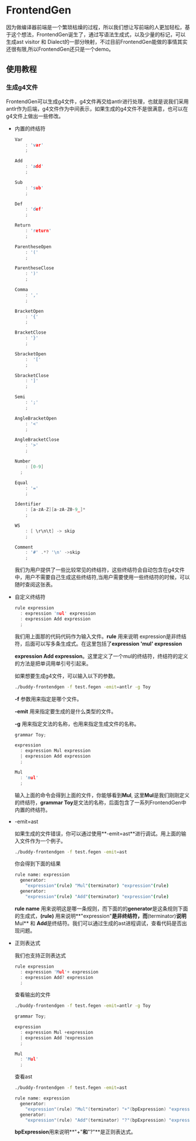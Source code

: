 # FrontendGen

因为做编译器前端是一个繁琐枯燥的过程，所以我们想让写前端的人更加轻松，基于这个想法，FrontendGen诞生了，通过写语法生成式，以及少量的标记，可以生成ast visitor 和 Dialect的一部分映射，不过目前FrontendGen能做的事情其实还很有限,所以FrontendGen还只是一个demo。

## 使用教程

### 生成g4文件

FrontendGen可以生成g4文件，g4文件再交给antlr进行处理，也就是说我们采用antlr作为后端，g4文件作为中间表示，如果生成的g4文件不是很满意，也可以在g4文件上做出一些修改。

* 内置的终结符

  ```c
  Var 
      : 'var'
      ;
  
  Add 
      : 'add'
      ;
  
  Sub 
      : 'sub'
      ;
  
  Def 
      : 'def'
      ;
  
  Return 
      : 'return'
      ;
  
  ParentheseOpen 
      : '('
      ;
  
  ParentheseClose 
      : ')'
      ;
  
  Comma 
      : ','
      ;
  
  BracketOpen 
      : '{'
      ;
  
  BracketClose 
      : '}'
      ;
  
  SbracketOpen 
      :  '['
      ;
  
  SbracketClose 
      : ']'
      ;
  
  Semi 
      : ';'
      ;
  
  AngleBracketOpen 
      : '<'
      ;
  
  AngleBracketClose 
      : '>'
      ;
  
  Number 
      : [0-9]
  	;
  
  Equal 
      : '='
      ;
  
  Identifier 
      : [a-zA-Z][a-zA-Z0-9_]*
      ;
  
  WS
      : [ \r\n\t] -> skip
      ;
  
  Comment 
      : '#' .*? '\n' ->skip
      ;
  ```
  
  我们为用户提供了一些比较常见的终结符，这些终结符会自动包含在g4文件中，用户不需要自己生成这些终结符,当用户需要使用一些终结符的时候，可以随时查阅这张表。
  
* 自定义终结符

  ```c
  rule expression
    : expression 'mul' expression
    : expression Add expression
    ;
  ```

  我们用上面那的代码代码作为输入文件。**rule** 用来说明 expression是非终结符，后面可以写多条生成式。在这里包括了**expression 'mul' expression**

  **expression Add expression**。这里定义了一个mul的终结符，终结符的定义的方法是把单词用单引号引起来。

  如果想要生成g4文件，可以输入以下的参数。

  ```bash
  ./buddy-frontendgen -f test.fegen -emit=antlr -g Toy
  ```

  **-f** 参数用来指定是哪个文件。

  **-emit** 用来指定要生成的是什么类型的文件。

  **-g** 用来指定文法的名称，也用来指定生成文件的名称。

  ```c
  grammar Toy;
  
  expression
    : expression Mul expression 
    | expression Add expression 
    ;
  
  Mul
    : 'mul'
    ;
  ```

  输入上面的命令会得到上面的文件，你能够看到**Mul**, 这里**Mul**是我们刚刚定义的终结符，**grammar Toy**是文法的名称，后面包含了一系列FrontendGen中内置的终结符。

 * -emit=ast

   如果生成的文件错误，你可以通过使用**-emit=ast**进行调试。用上面的输入文件作为一个例子。

   ```bash
   ./buddy-frontendgen -f test.fegen -emit=ast
   ```

   你会得到下面的结果

   ```bash
   rule name: expression
     generator: 
       "expression"(rule) "Mul"(terminator) "expression"(rule) 
     generator: 
       "expression"(rule) "Add"(terminator) "expression"(rule) 
   ```

   **rule name** 用来说明这是哪一条规则，而下面的的**generator**是这条规则下面的生成式，**(rule)** 用来说明**"expression"**是非终结符，而**(terminator)**说明**Mul** 和 **Add**是终结符。我们可以通过生成的ast进程调试，查看代码是否出现问题。

* 正则表达式

  我们也支持正则表达式

  ```c
  rule expression
    : expression 'Mul'+ expression
    : expression Add? expression
    ;
  ```

  查看输出的文件

  ```bash
  ./buddy-frontendgen -f test.fegen -emit=antlr -g Toy
  ```

  ```c
  grammar Toy;
  
  expression
    : expression Mul +expression 
    | expression Add ?expression 
    ;
  
  Mul
    : 'Mul'
    ;
  ```

  查看ast

  ```bash
  ./buddy-frontendgen -f test.fegen -emit=ast
  ```

  ```c
  rule name: expression
    generator: 
      "expression"(rule) "Mul"(terminator) "+"(bpExpression) "expression"(rule) 
    generator: 
      "expression"(rule) "Add"(terminator) "?"(bpExpression) "expression"(rule) 
  ```

  **bpExpression**用来说明**"+"**和**"?"**是正则表达式。

  
